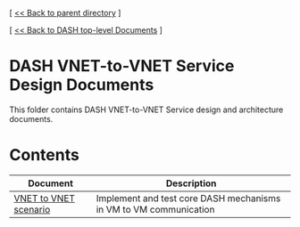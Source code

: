 [ [ << Back to parent directory](../README.md) ]

[ [ << Back to DASH top-level Documents](../../README.md#contents) ]

# DASH VNET-to-VNET Service Design Documents

This folder contains DASH VNET-to-VNET Service design and architecture documents.

# Contents

| Document                                               | Description                                |
| ------------------------------------------------------ | ------------------------------------------ |
|[VNET to VNET scenario](vnet-to-vnet-service.md)|Implement and test core DASH mechanisms in VM to VM communication|
